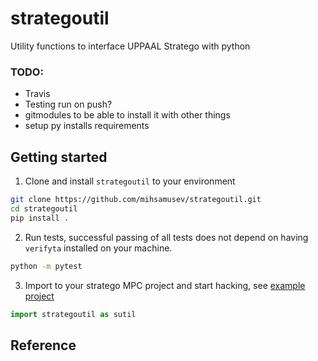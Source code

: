 # strategoutil
Utility functions to interface UPPAAL Stratego with python

### TODO:
- Travis
- Testing run on push?
- gitmodules to be able to install it with other things
- setup py installs requirements

## Getting started
 1) Clone and install `strategoutil` to your environment

```sh
git clone https://github.com/mihsamusev/strategoutil.git
cd strategoutil
pip install .
```

2) Run tests, successful passing of all tests does not depend on having `verifyta` installed on your machine.
```sh
python -m pytest
```

3) Import to your stratego MPC project and start hacking, see [example project](https://github.com/mihsamusev/stratego_mpc_example)
```python
import strategoutil as sutil
```

## Reference



